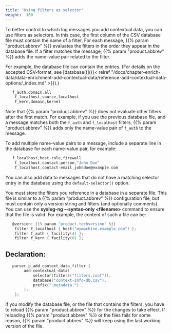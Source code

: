 ```yaml
---
title: "Using filters as selector"
weight:  100
---
```

<!-- DISCLAIMER: This file is based on the syslog-ng Open Source Edition documentation https://github.com/balabit/syslog-ng-ose-guides/commit/2f4a52ee61d1ea9ad27cb4f3168b95408fddfdf2 and is used under the terms of The syslog-ng Open Source Edition Documentation License. The file has been modified by Axoflow. -->

To better control to which log messages you add contextual data, you can use filters as selectors. In this case, the first column of the CSV database file must contain the name of a filter. For each message, {{% param "product.abbrev" %}} evaluates the filters in the order they appear in the database file. If a filter matches the message, {{% param "product.abbrev" %}} adds the name-value pair related to the filter.

For example, the database file can contain the entries. (For details on the accepted CSV-format, see [database()]({{< relref "/docs/chapter-enrich-data/data-enrichment-add-contextual-data/reference-add-contextual-data-options/_index.md" >}}).)

```c
   f_auth,domain,all
    f_localhost,source,localhost
    f_kern,domain,kernel

```

Note that {{% param "product.abbrev" %}} does not evaluate other filters after the first match. For example, if you use the previous database file, and a message matches both the `f_auth` and `f_localhost` filters, {{% param "product.abbrev" %}} adds only the name-value pair of `f_auth` to the message.

To add multiple name-value pairs to a message, include a separate line in the database for each name-value pair, for example:

```c
   f_localhost,host-role,firewall
    f_localhost,contact-person,"John Doe"
    f_localhost,contact-email,johndoe@example.com

```

You can also add data to messages that do not have a matching selector entry in the database using the `default-selector()` option.

You must store the filters you reference in a database in a separate file. This file is similar to a {{% param "product.abbrev" %}} configuration file, but must contain only a version string and filters (and optionally comments). You can use the **syslog-ng --syntax-only \<filename\>** command to ensure that the file is valid. For example, the content of such a file can be:

```c
   @version: {{% param "product.techversion" %}}
    filter f_localhost { host("mymachine.example.com") };
    filter f_auth { facility(4) };
    filter f_kern { facility(0) };
```


## Declaration:

```c
   parser p_add_context_data_filter {
        add-contextual-data(
            selector(filters("filters.conf")),
            database("context-info-db.csv"),
            prefix(".metadata.")
        );
    };
```


If you modify the database file, or the file that contains the filters, you have to reload {{% param "product.abbrev" %}} for the changes to take effect. If reloading {{% param "product.abbrev" %}} or the files fails for some reason, {{% param "product.abbrev" %}} will keep using the last working version of the file.

